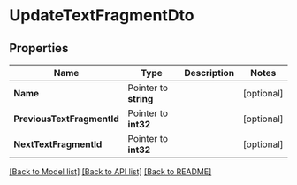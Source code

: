 # UpdateTextFragmentDto

## Properties

Name | Type | Description | Notes
------------ | ------------- | ------------- | -------------
**Name** | Pointer to **string** |  | [optional] 
**PreviousTextFragmentId** | Pointer to **int32** |  | [optional] 
**NextTextFragmentId** | Pointer to **int32** |  | [optional] 

[[Back to Model list]](../README.md#documentation-for-models) [[Back to API list]](../README.md#documentation-for-api-endpoints) [[Back to README]](../README.md)


